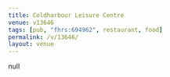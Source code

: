 ```yaml
---
title: Coldharbour Leisure Centre
venue: v13646
tags: [pub, "fhrs:694962", restaurant, food]
permalink: /v/13646/
layout: venue
---
```

null
